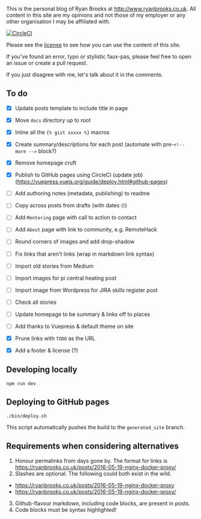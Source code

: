 This is the personal blog of Ryan Brooks at http://www.ryanbrooks.co.uk. All content in this site are my opinions and not those of my employer or any other organisation I may be affiliated with.

[![CircleCI](https://circleci.com/gh/spikeheap/spikeheap.github.io/tree/master.svg?style=svg&circle-token=8edb71cdbc67172916f5283acc2be17f59585f38)](https://circleci.com/gh/spikeheap/spikeheap.github.io)

Please see the [license](LICENSE.md) to see how you can use the content of this site.

If you've found an error, typo or stylistic faux-pas, please feel free to open an issue or create a pull request. 

If you just disagree with me, let's talk about it in the comments.

## To do

- [x] Update posts template to include title in page
- [x] Move `docs` directory up to root
- [x] Inline all the `{% gist xxxxx %}` macros
- [x] Create summary/descriptions for each post (automate with pre-`<!-- more -->` block?)
- [x] Remove homepage cruft
- [x] Publish to GitHub pages using CircleCI (update job) (https://vuepress.vuejs.org/guide/deploy.html#github-pages)

- [ ] Add authoring notes (metadata, publishing) to readme
- [ ] Copy across posts from drafts (with dates 🙄)
- [ ] Add `Mentoring` page with call to action to contact 
- [ ] Add `About` page with link to community, e.g. RemoteHack
- [ ] Round corners of images and add drop-shadow
- [ ] Fix links that aren't links (wrap in markdown link syntax)  

- [ ] Import old stories from Medium
- [ ] Import images for pi central heating post
- [ ] Import image from Wordpress for JIRA skills register post
- [ ] Check all stories
- [ ] Update homepage to be summary & links off to places
- [ ] Add thanks to Vuepress & default theme on site
- [x] Prune links with `TODO` as the URL
- [x] Add a footer & license (?)

## Developing locally

```
npm run dev
```

##  Deploying to GitHub pages

```
./bin/deploy.sh
```

This script automatically pushes the build to the `generated_site` branch.

## Requirements when considering alternatives

1. Honour permalinks from days gone by. The format for links is https://ryanbrooks.co.uk/posts/2016-05-19-nginx-docker-proxy/
2. Slashes are optional. The following could both exist in the wild.
  - https://ryanbrooks.co.uk/posts/2016-05-19-nginx-docker-proxy
  - https://ryanbrooks.co.uk/posts/2016-05-19-nginx-docker-proxy/
3. Github-flavour markdown, including code blocks, are present in posts.
4. Code blocks must be syntax highlighted!